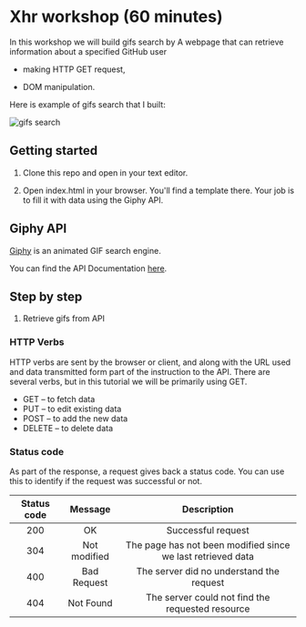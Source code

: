 # Xhr workshop (60 minutes)

In this workshop we will build gifs search by
A webpage that can retrieve information about a specified GitHub user

- making  HTTP GET request,

- DOM manipulation.

Here is example of gifs search that I built:

![gifs search](https://cloud.githubusercontent.com/assets/10700103/23332473/eef965fc-fb71-11e6-9e8e-d9cf090e9167.png) 

## Getting started

1. Clone this repo and open in your text editor.

2. Open index.html in your browser. You'll find a template there. Your job is to fill it with data using the Giphy API.

## Giphy API

[Giphy](http://api.giphy.com/) is an animated GIF search engine.

You can find the API Documentation [here](https://github.com/Giphy/GiphyAPI).

## Step by step

1. Retrieve gifs from API

### HTTP Verbs

HTTP verbs are sent by the browser or client, and along with the URL used and data transmitted form part of the instruction to the API. There are several verbs, but in this tutorial we will be primarily using GET. 

- GET – to fetch data
- PUT – to edit existing data
- POST – to add the new data
- DELETE – to delete data

### Status code

As part of the response, a request gives back a status code. You can use this to identify if the request was successful or not.

| Status code  | Message        | Description                                                 |
|:------------:|:--------------:|:-----------------------------------------------------------:|
| 200          | OK             | Successful request                                          |
| 304          | Not modified   | The page has not been modified since we last retrieved data |
| 400          | Bad Request    | The server did no understand the request                    |
| 404          | Not Found      | The server could not find the requested resource            |
